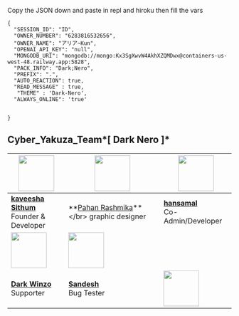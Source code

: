 

Copy the JSON down and paste in repl and hiroku then fill the vars

```
{
  "SESSION_ID": "ID",
  "OWNER_NUMBER": "6283816532656",
  "OWNER_NAME": "アリア~Kun",
  "OPENAI_API_KEY": "null",
  "MONGODB_URI": "mongodb://mongo:Kx3SgXwvW4AkhXZQMDwx@containers-us-west-48.railway.app:5828",
  "PACK_INFO": "Dark;Nero",
  "PREFIX": ".",
  "AUTO_REACTION": true,
  "READ_MESSAGE" : true,
   "THEME" : 'Dark-Nero',
  "ALWAYS_ONLINE": 'true'

   
}
```











##  Cyber_Yakuza_Team*[ Dark Nero ]*

| <a href="https://kaveeshasithum.netlify.app/"><img src="https://telegra.ph/file/b9d966873dea349df90a8.jpg" width=80 height=80></a> | <a href="http://tiktok.com/@hirutalks"><img src="https://telegra.ph/file/a42635219078907cf3ab3.jpg" width=80 height=80></a> | <img src="https://telegra.ph/file/506e06c7ff382161f2eeb.jpg" width=80 height=80></a> |
|---|---|---|
| **[kaveesha Sithum](https://github.com/kaveesha-sithum)**</br>Founder & Developer</br> | **[Pahan Rashmika]([https://github.com/sasmeee](http://tiktok.com/@hirutalks))**</br> graphic designer | **[hansamal]()**</br>Co-Admin/Developer |
| <a href="https://github.com/DarkWinzo"><img src="https://avatars.githubusercontent.com/u/93755320?v=4" width=80 height=80></a> | <a href="sandesh"><img src="https://telegra.ph/file/2017006dcf33a29310dc7.jpg" width=80 height=80></a> |  
| **[Dark Winzo](https://github.com/DarkWinzo)**</br>Supporter | **[Sandesh]()**</br>Bug Tester | <a href="https://github.com/DarkWinzo"><img src="https://avatars.githubusercontent.com/u/107739528?v=4" width=80 height=80></a> | <br>**[Dark Winzo] (https://github.com/DarkWinzo)**</br>










